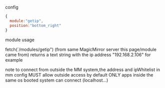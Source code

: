 
config 

```js
{
  module:"getip",
  position:"bottom_right"
}
```

module usage

fetch(`/modules/getip")
(from same MagicMirror server this page/module came from)
returns a text string with the ip address 
"192.168.2.106" for example

note to connect from outside the MM system,the address and ipWhitelist in mm config MUST allow outside access
by default ONLY apps inside the same os booted system can connect (localhost...)

